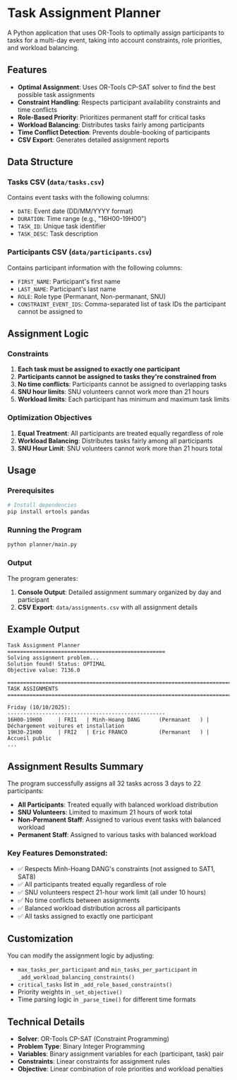 # Task Assignment Planner

A Python application that uses OR-Tools to optimally assign participants to tasks for a multi-day event, taking into account constraints, role priorities, and workload balancing.

## Features

- **Optimal Assignment**: Uses OR-Tools CP-SAT solver to find the best possible task assignments
- **Constraint Handling**: Respects participant availability constraints and time conflicts
- **Role-Based Priority**: Prioritizes permanent staff for critical tasks
- **Workload Balancing**: Distributes tasks fairly among participants
- **Time Conflict Detection**: Prevents double-booking of participants
- **CSV Export**: Generates detailed assignment reports

## Data Structure

### Tasks CSV (`data/tasks.csv`)
Contains event tasks with the following columns:
- `DATE`: Event date (DD/MM/YYYY format)
- `DURATION`: Time range (e.g., "16H00-19H00")
- `TASK_ID`: Unique task identifier
- `TASK_DESC`: Task description

### Participants CSV (`data/participants.csv`)
Contains participant information with the following columns:
- `FIRST_NAME`: Participant's first name
- `LAST_NAME`: Participant's last name
- `ROLE`: Role type (Permanant, Non-permanant, SNU)
- `CONSTRAINT_EVENT_IDS`: Comma-separated list of task IDs the participant cannot be assigned to

## Assignment Logic

### Constraints
1. **Each task must be assigned to exactly one participant**
2. **Participants cannot be assigned to tasks they're constrained from**
3. **No time conflicts**: Participants cannot be assigned to overlapping tasks
4. **SNU hour limits**: SNU volunteers cannot work more than 21 hours
5. **Workload limits**: Each participant has minimum and maximum task limits

### Optimization Objectives
1. **Equal Treatment**: All participants are treated equally regardless of role
2. **Workload Balancing**: Distributes tasks fairly among all participants
3. **SNU Hour Limit**: SNU volunteers cannot work more than 21 hours total

## Usage

### Prerequisites
```bash
# Install dependencies
pip install ortools pandas
```

### Running the Program
```bash
python planner/main.py
```

### Output
The program generates:
1. **Console Output**: Detailed assignment summary organized by day and participant
2. **CSV Export**: `data/assignments.csv` with all assignment details

## Example Output

```
Task Assignment Planner
==================================================
Solving assignment problem...
Solution found! Status: OPTIMAL
Objective value: 7136.0

================================================================================
TASK ASSIGNMENTS
================================================================================

Friday (10/10/2025):
--------------------------------------------------
16H00-19H00     | FRI1   | Minh-Hoang DANG      (Permanant   ) | Déchargement voitures et installation
19H30-21H00     | FRI2   | Eric FRANCO          (Permanant   ) | Accueil public
...
```

## Assignment Results Summary

The program successfully assigns all 32 tasks across 3 days to 22 participants:

- **All Participants**: Treated equally with balanced workload distribution
- **SNU Volunteers**: Limited to maximum 21 hours of work total
- **Non-Permanent Staff**: Assigned to various event tasks with balanced workload
- **Permanent Staff**: Assigned to various tasks with balanced workload

### Key Features Demonstrated:
- ✅ Respects Minh-Hoang DANG's constraints (not assigned to SAT1, SAT8)
- ✅ All participants treated equally regardless of role
- ✅ SNU volunteers respect 21-hour work limit (all under 10 hours)
- ✅ No time conflicts between assignments
- ✅ Balanced workload distribution across all participants
- ✅ All tasks assigned to exactly one participant

## Customization

You can modify the assignment logic by adjusting:
- `max_tasks_per_participant` and `min_tasks_per_participant` in `_add_workload_balancing_constraints()`
- `critical_tasks` list in `_add_role_based_constraints()`
- Priority weights in `_set_objective()`
- Time parsing logic in `_parse_time()` for different time formats

## Technical Details

- **Solver**: OR-Tools CP-SAT (Constraint Programming)
- **Problem Type**: Binary Integer Programming
- **Variables**: Binary assignment variables for each (participant, task) pair
- **Constraints**: Linear constraints for assignment rules
- **Objective**: Linear combination of role priorities and workload penalties
